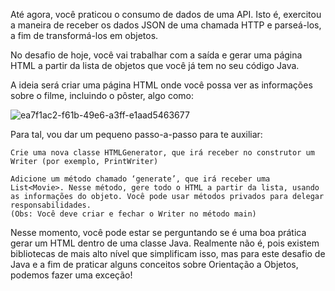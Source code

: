 Até agora, você praticou o consumo de dados de uma API. Isto é, exercitou a maneira de receber os dados JSON de uma chamada HTTP e parseá-los, a fim de transformá-los em objetos.

No desafio de hoje, você vai trabalhar com a saída e gerar uma página HTML a partir da lista de objetos que você já tem no seu código Java.

A ideia será criar uma página HTML onde você possa ver as informações sobre o filme, incluindo o pôster, algo como:

![ea7f1ac2-f61b-49e6-a3ff-e1aad5463677](https://empresas.alura.com.br/hs-fs/hubfs/ea7f1ac2-f61b-49e6-a3ff-e1aad5463677.png?width=576&upscale=true&name=ea7f1ac2-f61b-49e6-a3ff-e1aad5463677.png)

Para tal, vou dar um pequeno passo-a-passo para te auxiliar:

    Crie uma nova classe HTMLGenerator, que irá receber no construtor um Writer (por exemplo, PrintWriter)

    Adicione um método chamado ‘generate’, que irá receber uma List<Movie>. Nesse método, gere todo o HTML a partir da lista, usando as informações do objeto. Você pode usar métodos privados para delegar responsabilidades.
    (Obs: Você deve criar e fechar o Writer no método main)

Nesse momento, você pode estar se perguntando se é uma boa prática gerar um HTML dentro de uma classe Java. Realmente não é, pois existem bibliotecas de mais alto nível que simplificam isso, mas para este desafio de Java e a fim de praticar alguns conceitos sobre Orientação a Objetos, podemos fazer uma exceção!
